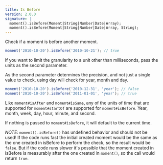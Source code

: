 ```yaml
---
title: Is Before
version: 2.0.0
signature: |
  moment().isBefore(Moment|String|Number|Date|Array);
  moment().isBefore(Moment|String|Number|Date|Array, String);
---
```



Check if a moment is before another moment.

```javascript
moment('2010-10-20').isBefore('2010-10-21'); // true
```

If you want to limit the granularity to a unit other than milliseconds, pass the units as the second parameter.

As the second parameter determines the precision, and not just a single value to check, using day will check for year, month and day.

```javascript
moment('2010-10-20').isBefore('2010-12-31', 'year'); // false
moment('2010-10-20').isBefore('2011-01-01', 'year'); // true
```

Like `moment#isAfter` and `moment#isSame`, any of the units of time that are supported for `moment#startOf` are supported for `moment#isBefore`. Year, month, week, day, hour, minute, and second.

If nothing is passed to `moment#isBefore`, it will default to the current time.

*NOTE*: `moment().isBefore()` has undefined behavior and should not be used! If
the code runs fast the initial created moment would be the same as the one
created in isBefore to perform the check, so the result would be `false`. But
if the code runs slower it's possible that the moment created in isBefore is
measurably after the one created in `moment()`, so the call would return
`true`.
